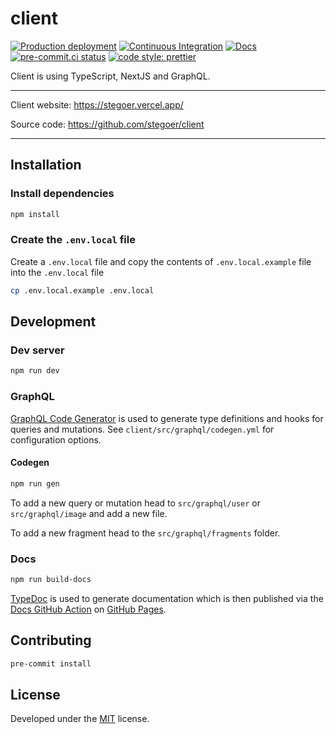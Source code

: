 # client

[![Production deployment](https://img.shields.io/github/deployments/stegoer/client/Production?label=vercel&logo=vercel&logoColor=vercel)](https://stegoer.vercel.app/)
[![Continuous Integration](https://github.com/stegoer/client/actions/workflows/ci.yml/badge.svg)](https://github.com/stegoer/client/actions/workflows/ci.yml)
[![Docs](https://github.com/stegoer/client/actions/workflows/docs.yml/badge.svg)](https://github.com/stegoer/client/actions/workflows/docs.yml)
[![pre-commit.ci status](https://results.pre-commit.ci/badge/github/stegoer/client/main.svg)](https://results.pre-commit.ci/latest/github/stegoer/client/main)
[![code style: prettier](https://img.shields.io/badge/code_style-prettier-ff69b4.svg?style=flat)](https://prettier.io/)

Client is using TypeScript, NextJS and GraphQL.

---

Client website: https://stegoer.vercel.app/

Source code: https://github.com/stegoer/client

---

## Installation

### Install dependencies

```sh
npm install
```

### Create the `.env.local` file

Create a `.env.local` file and copy the contents of `.env.local.example` file into the `.env.local` file

```sh
cp .env.local.example .env.local
```

## Development

### Dev server

```sh
npm run dev
```

### GraphQL

[GraphQL Code Generator](https://www.graphql-code-generator.com/)
is used to generate type definitions and hooks for queries and mutations. See `client/src/graphql/codegen.yml` for
configuration options.

#### Codegen

```sh
npm run gen
```

To add a new query or mutation head to `src/graphql/user` or
`src/graphql/image` and add a new file.

To add a new fragment head to the `src/graphql/fragments` folder.

### Docs

```sh
npm run build-docs
```

[TypeDoc](https://github.com/TypeStrong/typedoc) is used to generate documentation
which is then published via the
[Docs GitHub Action](https://github.com/stegoer/client/blob/master/.github/workflows/docs.yml)
on [GitHub Pages](https://pages.github.com/).

## Contributing

```sh
pre-commit install
```

## License

Developed under the [MIT](https://github.com/stegoer/client/blob/master/LICENSE) license.
